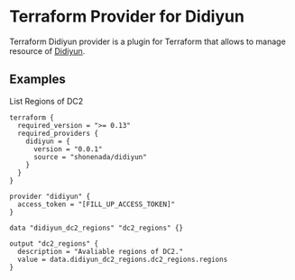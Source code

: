 Terraform Provider for Didiyun
==============================

Terraform Didiyun provider is a plugin for Terraform that allows to manage
resource of [Didiyun](https://didiyun.com).

Examples
--------

List Regions of DC2

```hlc
terraform {
  required_version = ">= 0.13"
  required_providers {
    didiyun = {
      version = "0.0.1"
      source = "shonenada/didiyun"
    }
  }
}

provider "didiyun" {
  access_token = "[FILL_UP_ACCESS_TOKEN]"
}

data "didiyun_dc2_regions" "dc2_regions" {}

output "dc2_regions" {
  description = "Avaliable regions of DC2."
  value = data.didiyun_dc2_regions.dc2_regions.regions
}
```
